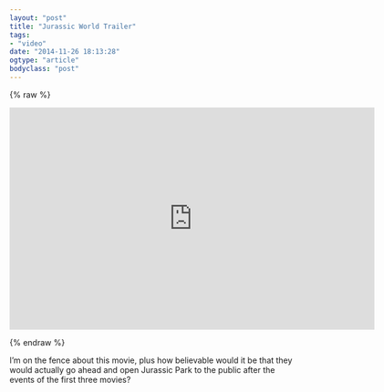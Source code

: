 ```yaml
---
layout: "post"
title: "Jurassic World Trailer"
tags: 
- "video"
date: "2014-11-26 18:13:28"
ogtype: "article"
bodyclass: "post"
---
```


{% raw %}
<iframe allowfullscreen="true" class="youtube-player" frameborder="0" height="390" src="http://www.youtube.com/embed/RFinNxS5KN4?version=3&rel=1&fs=1&showsearch=0&showinfo=1&iv_load_policy=1&wmode=transparent" type="text/html" width="640"></iframe>

{% endraw %}

I’m on the fence about this movie, plus how believable would it be that they would actually go ahead and open Jurassic Park to the public after the events of the first three movies?